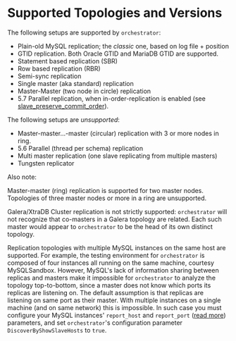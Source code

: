 # Supported Topologies and Versions

The following setups are supported by `orchestrator`:

- Plain-old MySQL replication; the _classic_ one, based on log file + position
- GTID replication. Both Oracle GTID and MariaDB GTID are supported.
- Statement based replication (SBR)
- Row based replication (RBR)
- Semi-sync replication
- Single master (aka standard) replication
- Master-Master (two node in circle) replication
- 5.7 Parallel replication, when in-order-replication is enabled (see [slave_preserve_commit_order](http://dev.mysql.com/doc/refman/5.7/en/replication-options-slave.html#sysvar_slave_preserve_commit_order)).

The following setups are _unsupported_:

- Master-master...-master (circular) replication with 3 or more nodes in ring.
- 5.6 Parallel (thread per schema) replication
- Multi master replication (one slave replicating from multiple masters)
- Tungsten replicator


Also note:

Master-master (ring) replication is supported for two master nodes. Topologies of three master nodes or more in a ring are unsupported.

Galera/XtraDB Cluster replication is not strictly supported: `orchestrator` will not recognize that co-masters
in a Galera topology are related. Each such master would appear to `orchestrator` to be the head of its own distinct
topology.

Replication topologies with multiple MySQL instances on the same host are supported. For example, the testing
environment for `orchestrator` is composed of four instances all running on the same machine, courtesy MySQLSandbox.
However, MySQL's lack of information sharing between replicas and masters make it impossible for `orchestrator` to
analyze the topology top-to-bottom, since a master does not know which ports its replicas are listening on.
The default assumption is that replicas are listening on same port as their master. With multiple instances on a single
machine (and on same network) this is impossible. In such case you must configure your MySQL instances'
`report_host` and `report_port` ([read more](http://code.openark.org/blog/mysql/the-importance-of-report_host-report_port))
parameters, and set `orchestrator`'s configuration parameter `DiscoverByShowSlaveHosts` to `true`.
